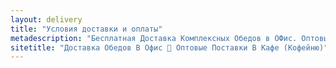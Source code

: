 ```yaml
---
layout: delivery
title: "Условия доставки и оплаты"
metadescription: "Бесплатная Доставка Комплексных Обедов в ОФис. Оптовые Мелкооптовые поставки Продуктов Питания для Кафе Кофейни. Выгодные цены. Скидки | ХаусФреш Минск Беларусь"
sitetitle: "Доставка Обедов В Офис 🚚 Оптовые Поставки В Кафе (Кофейню)"
---
```



